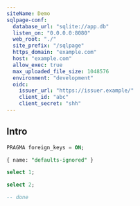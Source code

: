 ```yaml
---
siteName: Demo
sqlpage-conf:
  database_url: "sqlite://app.db"
  listen_on: "0.0.0.0:8080"
  web_root: "./"
  site_prefix: "/sqlpage"
  https_domain: "example.com"
  host: "example.com"
  allow_exec: true
  max_uploaded_file_size: 1048576
  environment: "development"
  oidc:
    issuer_url: "https://issuer.example/"
    client_id: "abc"
    client_secret: "shh"
---
```


## Intro

```sql { kind: "head", name: "pragma" }
PRAGMA foreign_keys = ON;
```

```sql { role: "section-defaults" }
{ name: "defaults-ignored" }
```

```sql { kind: "page", path: "admin/index", route: { caption: "test" } }
select 1;
```

```sql { path: "users/list" }
select 2;
```

```sql { kind: "tail" }
-- done
```
